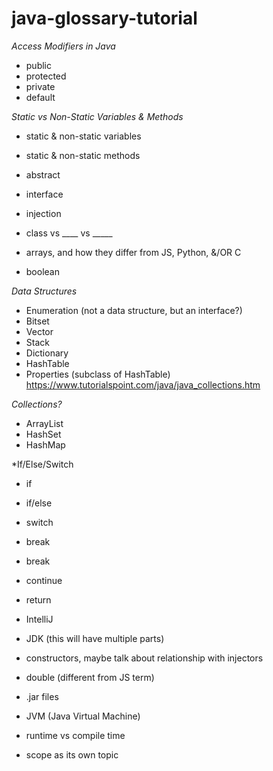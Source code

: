 # java-glossary-tutorial

*Access Modifiers in Java*
- public
- protected
- private
- default

*Static vs Non-Static Variables & Methods*
- static & non-static variables
- static & non-static methods


- abstract 
- interface
- injection
- class vs ____ vs _____
- arrays, and how they differ from JS, Python, &/OR C
- boolean

*Data Structures*
- Enumeration (not a data structure, but an interface?)
- Bitset
- Vector
- Stack
- Dictionary
- HashTable
- Properties (subclass of HashTable)
https://www.tutorialspoint.com/java/java_collections.htm

*Collections?*
- ArrayList
- HashSet
- HashMap

*If/Else/Switch
- if
- if/else
- switch
- break

- break
- continue
- return

- IntelliJ
- JDK (this will have multiple parts)
- constructors, maybe talk about relationship with injectors
- double (different from JS term)
- .jar files
- JVM (Java Virtual Machine)
- runtime vs compile time
- scope as its own topic

